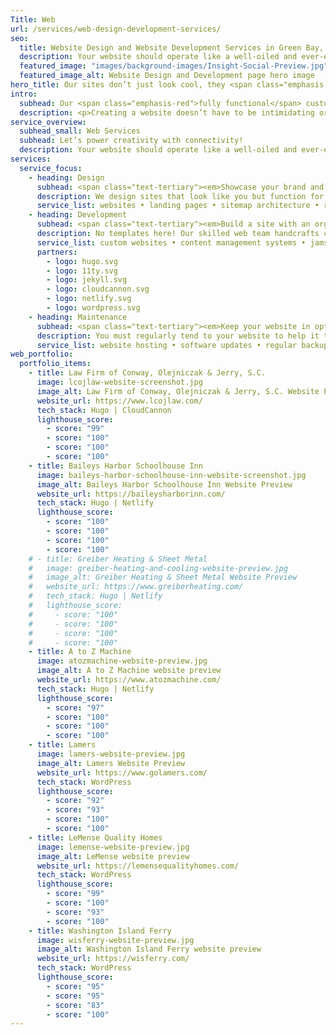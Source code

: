 ```yaml
---
Title: Web
url: /services/web-design-development-services/
seo:
  title: Website Design and Website Development Services in Green Bay, WI
  description: Your website should operate like a well-oiled and ever-evolving machine. Learn how Insight Creative can build a site that complements your communication efforts, accommodates your customers’ changing needs and withstands rapidly changing digital demands.
  featured_image: "images/background-images/Insight-Social-Preview.jpg"
  featured_image_alt: Website Design and Development page hero image
hero_title: Our sites don’t just look cool, they <span class="emphasis-red">perform.</span>
intro:
  subhead: Our <span class="emphasis-red">fully functional</span> custom sites exceed business goals.
  description: <p>Creating a website doesn’t have to be intimidating or over-complicated. As with all communication tactics, strategy is at the core of your website’s success. Our full-service team of experts—including web, copy and design experts—help you define your goals, strategy and messaging to ensure your site is on-brand and serves the needs of your audience. You’ll appreciate our thoughtful and thorough approach, especially on the areas you can’t see. With Insight, you can trust the back end of your site is custom built for ultimate accessibility, security and performance.</p>
service_overview:
  subhead_small: Web Services
  subhead: Let’s power creativity with connectivity!
  description: Your website should operate like a well-oiled and ever-evolving machine. Insight can build a site that complements your communication efforts, accommodates your customers’ changing needs and withstands rapidly changing digital demands.
services:
  service_focus:
    - heading: Design
      subhead: <span class="text-tertiary"><em>Showcase your brand and appeal to customer needs.</em></span>
      description: We design sites that look like you but function for your customers. Our digital experts employ the latest software, digital trends and years of experience to ensure your site is accessible and usable for all—considering contrast levels, load times, various devices, screen sizes and more.
      service_list: websites • landing pages • sitemap architecture • responsive web design • user interface design • user experience design • competitor analysis • photography • typography • illustration
    - heading: Development
      subhead: <span class="text-tertiary"><em>Build a site with an organized, secure and reliable foundation.</em></span>
      description: No templates here! Our skilled web team handcrafts custom code using modern technologies and creative problem solving to build sites that are favored by search engines and easily accessed by all people and devices.
      service_list: custom websites • content management systems • jamstack development • wordpress development • responsive development • performance • accessibility • email marketing • landing pages • blogs • search engine optimization (SEO)
      partners:
        - logo: hugo.svg
        - logo: 11ty.svg
        - logo: jekyll.svg
        - logo: cloudcannon.svg
        - logo: netlify.svg
        - logo: wordpress.svg
    - heading: Maintenance
      subhead: <span class="text-tertiary"><em>Keep your website in optimal shape.</em></span>
      description: You must regularly tend to your website to help it thrive. Insight provides ongoing maintenance to protect your investment and ensure it only gets better as time goes on. Plus, with monthly analytics, Insight will help you understand your site visitors and adjust accordingly.
      service_list: website hosting • software updates • regular backups • website audits • troubleshooting • bug fixes • performance optimizations • security scans • malware cleanup • analytics and reporting
web_portfolio:
  portfolio_items:
    - title: Law Firm of Conway, Olejniczak & Jerry, S.C.
      image: lcojlaw-website-screenshot.jpg
      image_alt: Law Firm of Conway, Olejniczak & Jerry, S.C. Website Preview
      website_url: https://www.lcojlaw.com/
      tech_stack: Hugo | CloudCannon
      lighthouse_score:
        - score: "99"
        - score: "100"
        - score: "100"
        - score: "100"
    - title: Baileys Harbor Schoolhouse Inn
      image: baileys-harbor-schoolhouse-inn-website-screenshot.jpg
      image_alt: Baileys Harbor Schoolhouse Inn Website Preview
      website_url: https://baileysharborinn.com/
      tech_stack: Hugo | Netlify
      lighthouse_score:
        - score: "100"
        - score: "100"
        - score: "100"
        - score: "100"
    # - title: Greiber Heating & Sheet Metal
    #   image: greiber-heating-and-cooling-website-preview.jpg
    #   image_alt: Greiber Heating & Sheet Metal Website Preview
    #   website_url: https://www.greiberheating.com/
    #   tech_stack: Hugo | Netlify
    #   lighthouse_score:
    #     - score: "100"
    #     - score: "100"
    #     - score: "100"
    #     - score: "100"
    - title: A to Z Machine
      image: atozmachine-website-preview.jpg
      image_alt: A to Z Machine website preview
      website_url: https://www.atozmachine.com/
      tech_stack: Hugo | Netlify
      lighthouse_score:
        - score: "97"
        - score: "100"
        - score: "100"
        - score: "100"
    - title: Lamers
      image: lamers-website-preview.jpg
      image_alt: Lamers Website Preview
      website_url: https://www.golamers.com/
      tech_stack: WordPress
      lighthouse_score:
        - score: "92"
        - score: "93"
        - score: "100"
        - score: "100"
    - title: LeMense Quality Homes
      image: lemense-website-preview.jpg
      image_alt: LeMense website preview
      website_url: https://lemensequalityhomes.com/
      tech_stack: WordPress
      lighthouse_score:
        - score: "99"
        - score: "100"
        - score: "93"
        - score: "100"
    - title: Washington Island Ferry
      image: wisferry-website-preview.jpg
      image_alt: Washington Island Ferry website preview
      website_url: https://wisferry.com/
      tech_stack: WordPress
      lighthouse_score:
        - score: "95"
        - score: "95"
        - score: "83"
        - score: "100"
---
```

